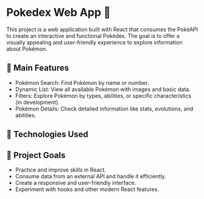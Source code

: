 # Pokedex Web App 🌟

This project is a web application built with React that consumes the PokéAPI to create an interactive and functional Pokédex. The goal is to offer a visually appealing and user-friendly experience to explore information about Pokémon.

## 📌 Main Features
  * Pokémon Search: Find Pokémon by name or number.
  * Dynamic List: View all available Pokémon with images and basic data.
  * Filters: Explore Pokémon by types, abilities, or specific characteristics (in development).
  * Pokémon Details: Check detailed information like stats, evolutions, and abilities.
    
## 🚀 Technologies Used

## 📝 Project Goals
  * Practice and improve skills in React.
  * Consume data from an external API and handle it efficiently.
  * Create a responsive and user-friendly interface.
  * Experiment with hooks and other modern React features.
